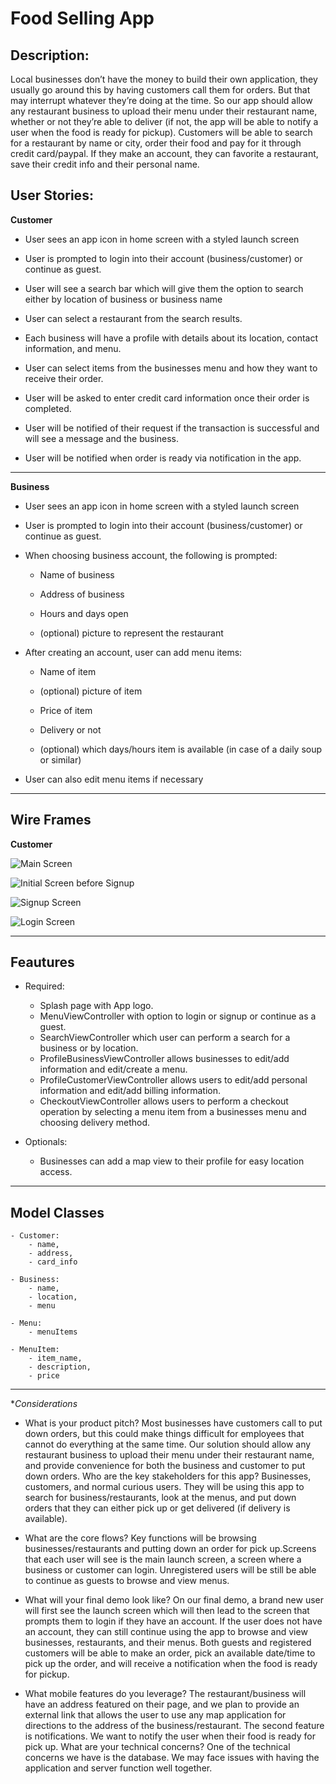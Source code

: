 # Food Selling App

## **Description:**

Local businesses don’t have the money to build their own application, they usually go around this by having customers call them for orders. But that may interrupt whatever they’re doing at the time. So our app should allow any restaurant business to upload their menu under their restaurant name, whether or not they’re able to deliver (if not, the app will be able to notify a user when the food is ready for pickup). Customers will be able to search for a restaurant by name or city, order their food and pay for it through credit card/paypal. If they make an account, they can favorite a restaurant, save their credit info and their personal name.

## **User Stories:**

**Customer**

-   User sees an app icon in home screen with a styled launch screen
    
-   User is prompted to login into their account (business/customer) or continue as guest.
    
-   User will see a search bar which will give them the option to search either by location of business or business name
    
-   User can select a restaurant from the search results.
    
-   Each business will have a profile with details about its location, contact information, and menu.
    
-   User can select items from the businesses menu and how they want to receive their order.
    
-   User will be asked to enter credit card information once their order is completed.
    
-   User will be notified of their request if the transaction is successful and will see a message and the business.
    
-   User will be notified when order is ready via notification in the app.
    


----------


**Business**

-   User sees an app icon in home screen with a styled launch screen
    
-   User is prompted to login into their account (business/customer) or continue as guest.
    
-   When choosing business account, the following is prompted:
    
	-   Name of business
	    
	-   Address of business
	    
	-   Hours and days open
	    
	-   (optional) picture to represent the restaurant
	    

-   After creating an account, user can add menu items:
    
	-   Name of item
	    
	-   (optional) picture of item
	    
	-   Price of item
	    
	-   Delivery or not
	    
	-   (optional) which days/hours item is available (in case of a daily soup or similar)
    
-   User can also edit menu items if necessary

----------


## Wire Frames

**Customer**

![Main Screen](https://i.imgur.com/NM2oW17.png)

![Initial Screen before Signup](https://i.imgur.com/g2XL3l2.png)

![Signup Screen](https://i.imgur.com/IjRBTN2.png)

![Login Screen](https://i.imgur.com/ePxuX7A.png)


----------

## Feautures

- Required:
	
	- Splash page with App logo.
	- MenuViewController with option to login or signup or continue as a guest.
	- SearchViewController which user can perform a search for a business or by location.
	- ProfileBusinessViewController allows businesses to edit/add information and edit/create a menu.
	- ProfileCustomerViewController allows users to edit/add personal information and edit/add billing information.
	- CheckoutViewController allows users to perform a checkout operation by selecting a menu item from a businesses menu and 		choosing delivery method.


- Optionals:
	- Businesses can add a map view to their profile for easy location access.
	
	

----------


## Model Classes
	- Customer:
		- name,
		- address,
		- card_info
	
	- Business:
		- name,
		- location,
		- menu
		
	- Menu:
		- menuItems
		
	- MenuItem:
		- item_name,
		- description,
		- price
		
		
---------


**Considerations*

- What is your product pitch?
Most businesses have customers call to put down orders, but this could make things difficult for employees that cannot do everything at the same time. Our solution should allow any restaurant business to upload their menu under their restaurant name, and provide convenience for both the business and customer to put down orders.
Who are the key stakeholders for this app?
Businesses, customers, and normal curious users. They will be using this app to search for business/restaurants, look at the menus, and put down orders that they can either pick up or get delivered (if delivery is available).

- What are the core flows?
Key functions will be browsing businesses/restaurants and putting down an order for pick up.Screens that each user will see is the main launch screen, a screen where a business or customer can login. Unregistered users will be still be able to continue as guests to browse and view menus.


- What will your final demo look like?
On our final demo, a brand new user will first see the launch screen which will then lead to the screen that prompts them to login if they have an account. If the user does not have an account, they can still continue using the app to browse and view businesses, restaurants, and their menus. Both guests and registered customers will be able to make an order, pick an available date/time to pick up the order, and will receive a notification when the food is ready for pickup.

- What mobile features do you leverage?
The restaurant/business will have an address featured on their page, and we plan to provide an external link that allows the user to use any map application for directions to the address of the business/restaurant. The second feature is notifications. We want to notify the user when their food is ready for pick up.
What are your technical concerns?
One of the technical concerns we have is the database. We may face issues with having the application and server function well together.

	
	
	


	
